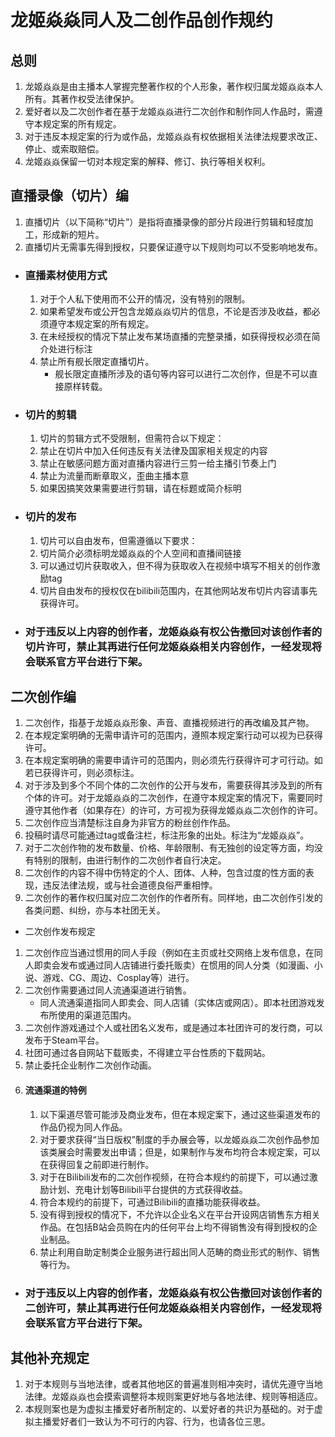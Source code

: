 # 龙姬焱焱同人及二创作品创作规约
## 总则
1. 龙姬焱焱是由主播本人掌握完整著作权的个人形象，著作权归属龙姬焱焱本人所有。其著作权受法律保护。
1. 爱好者以及二次创作者在基于龙姬焱焱进行二次创作和制作同人作品时，需遵守本规定案的所有规定。
2. 对于违反本规定案的行为或作品，龙姬焱焱有权依据相关法律法规要求改正、停止、或索取赔偿。
3. 龙姬焱焱保留一切对本规定案的解释、修订、执行等相关权利。
## 直播录像（切片）编
1. 直播切片（以下简称“切片”）是指将直播录像的部分片段进行剪辑和轻度加工，形成新的短片。
2. 直播切片无需事先得到授权，只要保证遵守以下规则均可以不受影响地发布。
- ### 直播素材使用方式
  1. 对于个人私下使用而不公开的情况，没有特别的限制。
  2. 如果希望发布或公开包含龙姬焱焱切片的信息，不论是否涉及收益，都必须遵守本规定案的所有规定。
  3. 在未经授权的情况下禁止发布某场直播的完整录播，如获得授权必须在简介处进行标注
  4. 禁止所有舰长限定直播切片。
        - 舰长限定直播所涉及的语句等内容可以进行二次创作，但是不可以直接原样转载。
- ### 切片的剪辑
    1. 切片的剪辑方式不受限制，但需符合以下规定：
    2. 禁止在切片中加入任何违反有关法律及国家相关规定的内容
    3. 禁止在敏感问题方面对直播内容进行三剪一给主播引节奏上门
    4. 禁止为流量而断章取义，歪曲主播本意
    5. 如果因搞笑效果需要进行剪辑，请在标题或简介标明
- ### 切片的发布
   1. 切片可以自由发布，但需遵循以下要求：
    2. 切片简介必须标明龙姬焱焱的个人空间和直播间链接
    3. 可以通过切片获取收入，但不得为获取收入在视频中填写不相关的创作激励tag
    4. 切片自由发布的授权仅在bilibili范围内，在其他网站发布切片内容请事先获得许可。
- ### 对于违反以上内容的创作者，龙姬焱焱有权公告撤回对该创作者的切片许可，禁止其再进行任何龙姬焱焱相关内容创作，一经发现将会联系官方平台进行下架。
## 二次创作编
1. 二次创作，指基于龙姬焱焱形象、声音、直播视频进行的再改编及其产物。
2. 在本规定案明确的无需申请许可的范围内，遵照本规定案行动可以视为已获得许可。
3. 在本规定案明确的需要申请许可的范围内，则必须先行获得许可才可行动。如若已获得许可，则必须标注。
4. 对于涉及到多个不同个体的二次创作的公开与发布，需要获得其涉及到的所有个体的许可。对于龙姬焱焱的二次创作，在遵守本规定案的情况下，需要同时遵守其他作者（如果存在）的许可，方可视为获得龙姬焱焱二次创作的许可。
5. 二次创作应当清楚标注自身为非官方的粉丝创作作品。
6. 投稿时请尽可能通过tag或备注栏，标注形象的出处。标注为“龙姬焱焱”。
7. 对于二次创作物的发布数量、价格、年龄限制、有无独创的设定等方面，均没有特别的限制，由进行制作的二次创作者自行决定。
8. 二次创作的内容不得中伤特定的个人、团体、人种，包含过度的性方面的表现，违反法律法规，或与社会道德良俗严重相悖。
9. 二次创作的著作权归属对应二次创作的作者所有。同样地，由二次创作引发的各类问题、纠纷，亦与本社团无关。
- 二次创作发布规定
1.  二次创作应当通过惯用的同人手段（例如在主页或社交网络上发布信息，在同人即卖会发布或通过同人店铺进行委托贩卖）在惯用的同人分类（如漫画、小说、游戏、CG、周边、Cosplay等）进行。
2.  二次创作需要通过同人流通渠道进行销售。
    - 同人流通渠道指同人即卖会、同人店铺（实体店或网店）。即本社团游戏发布所使用的渠道范围内。
3.  二次创作游戏通过个人或社团名义发布，或是通过本社团许可的发行商，可以发布于Steam平台。
4.  社团可通过各自网站下载贩卖，不得建立平台性质的下载网站。
5.  禁止委托企业制作二次创作动画。
6.  #### 流通渠道的特例
    1. 以下渠道尽管可能涉及商业发布，但在本规定案下，通过这些渠道发布的作品仍视为同人作品。
    2.  对于要求获得“当日版权”制度的手办展会等，以龙姬焱焱二次创作品参加该类展会时需要发出申请；但是，如果制作与发布均符合本规定案，可以在获得回复之前即进行制作。
    3.  对于在Bilibili发布的二次创作视频，在符合本规约的前提下，可以通过激励计划、充电计划等Bilibili平台提供的方式获得收益。
    4.  符合本规约的前提下，可通过Bilibili的直播功能获得收益。
    5.  没有得到授权的情况下，不允许以企业名义在平台开设网店销售东方相关作品。在包括B站会员购在内的任何平台上均不得销售没有得到授权的企业制品。
    6.  禁止利用自助定制类企业服务进行超出同人范畴的商业形式的制作、销售等行为。
- ### 对于违反以上内容的创作者，龙姬焱焱有权公告撤回对该创作者的二创许可，禁止其再进行任何龙姬焱焱相关内容创作，一经发现将会联系官方平台进行下架。
## 其他补充规定
1. 对于本规则与当地法律，或者其他地区的普遍准则相冲突时，请优先遵守当地法律。龙姬焱焱也会摸索调整将本规则案更好地与各地法律、规则等相适应。
2. 本规则案也是为虚拟主播爱好者所制定的、以爱好者的共识为基础的。对于虚拟主播爱好者们一致认为不可行的内容、行为，也请各位三思。